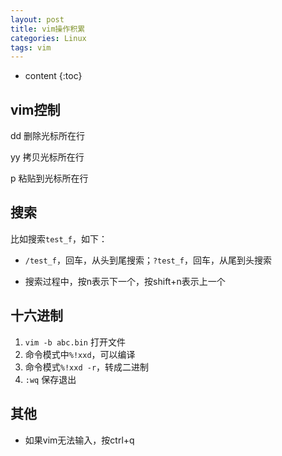 ```yaml
---
layout: post
title: vim操作积累
categories: Linux
tags: vim
---
```


* content
{:toc}
## vim控制

dd 删除光标所在行

yy 拷贝光标所在行

p 粘贴到光标所在行



## 搜索

比如搜索`test_f`，如下：

* `/test_f`，回车，从头到尾搜索；`?test_f`，回车，从尾到头搜索

* 搜索过程中，按n表示下一个，按shift+n表示上一个

## 十六进制

1. `vim -b abc.bin` 打开文件
2. 命令模式中`%!xxd`，可以编译
3. 命令模式`%!xxd -r`，转成二进制
4. `:wq` 保存退出

## 其他

* 如果vim无法输入，按ctrl+q
